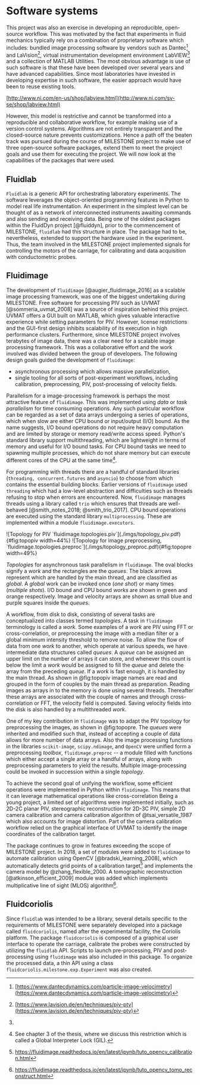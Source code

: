 # Software systems

This project was also an exercise in developing an reproducible, open-source
workflow. This was motivated by the fact that experiments in fluid mechanics
typically rely on a combination of proprietary software which includes: bundled
image processing software by vendors such as Dantec[^d] and LaVision[^la], virtual
instrumentation development environment LabVIEW[^lv] and a collection of MATLAB
Utilities. The most obvious advantage is use of such software is that these
have been developed over several years and have advanced capabilities. Since most
laboratories have invested in developing expertise in such software, the easier
approach would have been to reuse existing tools.

[^d]: [https://www.dantecdynamics.com/particle-image-velocimetry](https://www.dantecdynamics.com/particle-image-velocimetry)
[^la]: [https://www.lavision.de/en/techniques/piv-ptv](https://www.lavision.de/en/techniques/piv-ptv)
[^lv]:
  [http://www.ni.com/en-us/shop/labview.html](http://www.ni.com/sv-se/shop/labview.html)

However, this model is restrictive and cannot be transformed into a
reproducible and collaborative workflow, for example making use of a version
control systems. Algorithms are not entirely transparent and the closed-source
nature prevents customizations.  Hence a path off the beaten track was pursued
during the course of MILESTONE project to make use of three open-source
software packages, extend them to meet the project goals and use them for
executing the project. We will now look at the capabilities of the packages
that were used.

## Fluidlab

`Fluidlab` is a generic API for orchestrating laboratory experiments. The
software leverages the object-oriented programming features in Python to model
real life instrumentation. An experiment in the simplest level can be thought
of as a network of interconnected instruments awaiting commands and also
sending and receiving data. Being one of the oldest packages within the
FluidDyn project [@fluiddyn], prior to the commencement of MILESTONE,
`fluidlab` had this structure in place. The package had to be, nevertheless,
extended to support the hardware used in the experiment. Thus, the team
involved in the MILESTONE project implemented signals for controlling the
motors of the carriage, for calibrating and data acquisition with
conductometric probes.

## Fluidimage

The development of `fluidimage` [@augier_fluidimage_2016] as a scalable image
processing framework, was one of the biggest undertaking during MILESTONE. Free
software for processing PIV such as UVMAT [@sommeria_uvmat_2008] was a source
of inspiration behind this project. UVMAT offers a GUI built on
MATLAB, which gives valuable interactive experience while setting parameters
for PIV. However, license restrictions and the GUI-first design inhibits
scalability of its execution in high performance clusters.  Furthermore, since
MILESTONE project involves terabytes of image data, there was a clear need for
a scalable image processing framework. This was a collaborative effort and the
work involved was divided between the group of developers. The following design
goals guided the development of `fluidimage`:

* asynchronous processing which allows massive parallelization,
* single tooling for all sorts of post-experiment workflows, including calibration,
  preprocessing, PIV, post-processing of velocity fields.


Parallelism for a image-processing framework is perhaps the most attractive
feature of `fluidimage`. This was implemented using _data_ or _task
parallelism_ for time consuming operations. Any such particular workflow can be
regarded as a set of data arrays undergoing a series of operations, which
when slow are either CPU bound or input/output (I/O) bound. As the name
suggests, I/O bound operations do not require heavy computation and are limited
by storage or memory read/write access speed. Python's standard library support
multithreading, which are lightweight in terms of memory and useful for I/O
bound tasks. For CPU bound tasks we need to spawning multiple processes, which
do not share memory but can execute different cores of the CPU at the same
time[^gil].
<!-- The code can process keeping multiple threads alive at the same time -->
<!-- (concurrent) but only one one thread would be given instruction at a particular -->
<!-- time (not parallel). Since I/O instructions take some time in fulfilling the -->
<!-- task, the thread involved can be put to "sleep" for a brief amount of time. -->
For programming with threads there are a handful of standard libraries
(`threading, concurrent.futures` and `asyncio`) to choose from which contains
the essential building blocks.  Earlier versions of `fluidimage` used
`threading` which had a low-level abstraction and difficulties such as threads
refusing to stop when errors are encountered.  Now, `fluidimage` manages
threads using a library called `trio` which ensures that threads are
well-behaved [@smith_notes_2018; @smith_trio_2017].  CPU bound operations are
executed using the standard library `multiprocessing`. These are implemented
within a module `fluidimage.executors`.

[^gil]: See chapter 3 of the thesis, where we discuss this restriction which is called a
      Global Interpreter Lock (GIL).


<div id="fig:topologies">
![Topology for PIV `fluidimage.topologies.piv`](./imgs/topology_piv.pdf){#fig:topopiv width=44%}
![Topology for image preprocessing, `fluidimage.topologies.preproc`](./imgs/topology_preproc.pdf){#fig:topopre width=49%}

_Topologies_ for asynchronous task parallelism in `fluidimage`. The oval blocks
signify a _work_ and the rectangles are the _queues_. The black arrows
represent which are handled by the main thread, and are classified as _global_.
A _global_ work can be invoked once (_one shot_) or many times (_multiple
shots_). I/O bound and CPU bound _works_ are shown in green and orange
respectively. Image and velocity arrays are shown as small blue and purple
squares inside the _queues_.
</div>

A workflow, from disk to disk, consisting of several tasks are conceptualized
into classes termed _topologies_.  A task in `fluidimage` terminology is called
a _work_. Some examples of a _work_ are PIV using FFT or cross-correlation, or
preprocessing the image with a median filter or a global minimum intensity
threshold to remove noise.  To allow the flow of data from one _work_ to
another, which operate at various speeds, we have intermediate data structures
called _queues_. A _queue_ can be assigned an upper limit on the number of
arrays it can store, and whenever this count is below the limit a _work_ would
be assigned to fill the _queue_ and delete the array from the preceding
_queue_. If a _work_ is fast enough, it is handled by the main thread. As shown
in @fig:topopiv image names are read and grouped in the form of couples by the
main thread as preparation.  Reading images as arrays in to the memory is done
using several threads. Thereafter these arrays are associated with the couple
of names and through cross-correlation or FFT, the velocity field is computed.
Saving velocity fields into the disk is also handled by a multithreaded _work_.

One of my key contribution in `fluidimage` was to adapt the PIV topology for
preprocessing the images, as shown in @fig:topopre. The _queues_ were inherited
and modified such that, instead of accepting a couple of data allows for more
number of data arrays.  Also the image processing functions in the libraries
`scikit-image`, `scipy.ndimage`, and `OpenCV` were unified form a preprocessing
_toolbox_, `fluidimage.preproc` -- a module filled with functions which either
accept a single array or a handful of arrays, along with preprocessing
parameters to yield the results. Multiple image-processing could be invoked in
succession within a single _topology_.

To achieve the second goal of unifying the workflow, some efficient operations
were implemented in Python within `fluidimage`. This means that it can leverage
mathematical operations like cross-correlation Being a young project, a limited
set of algorithms were implemented initially, such as 2D-2C planar PIV,
stereographic reconstruction for 2D-3C PIV, simple 2D camera calibration and
camera calibration algorithm of @tsai_versatile_1987 which also accounts for
image distortion. Part of the camera calibration workflow relied on the
graphical interface of UVMAT to identify the image coordinates of the
calibration target.

The package continues to grow in features exceeding the scope of MILESTONE
project. In 2018, a set of modules were added to `fluidimage` to automate
calibration using OpenCV [@bradski_learning_2008], which automatically detects
grid points of a calibration target[^cv] and implements the camera model by
@zhang_flexible_2000. A tomographic reconstruction [@atkinson_efficient_2009]
module was added which implements multiplicative line of sight (MLOS)
algorithm[^tomo].

[^cv]: https://fluidimage.readthedocs.io/en/latest/ipynb/tuto_opencv_calibration.html
[^tomo]: https://fluidimage.readthedocs.io/en/latest/ipynb/tuto_opencv_tomo_reconstruct.html

## Fluidcoriolis

Since `fluidlab` was intended to be a library, several details specific to the
requirements of MILESTONE were separately developed into a package called
`fluidcoriolis`, named after the experimental facility, the Coriolis platform.
The package `fluidcoriolis` is composed of a graphical user interface to
operate the carriage, calibrate the probes were constructed by utilizing the
`fluidlab` API. Scripts to launch pre-processing, PIV and post-processing using
`fluidimage` was also included in this package. To organize the processed data,
a thin API using a class `fluidcoriolis.milestone.exp.Experiment` was also
created.

